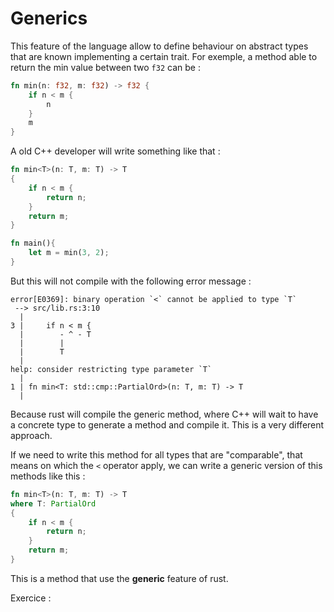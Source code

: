 # Generics

This feature of the language allow to define behaviour on abstract types that are known implementing a certain trait.
For exemple, a method able to return the min value between two `f32` can be :

```rust
fn min(n: f32, m: f32) -> f32 {
    if n < m {
        n
    } 
    m
}
```

A old C++ developer will write something like that : 

```rust
fn min<T>(n: T, m: T) -> T 
{
    if n < m {
        return n;
    }
    return m;
}

fn main(){
    let m = min(3, 2);
}
```

But this will not compile with the following error message : 
```
error[E0369]: binary operation `<` cannot be applied to type `T`
 --> src/lib.rs:3:10
  |
3 |     if n < m {
  |        - ^ - T
  |        |
  |        T
  |
help: consider restricting type parameter `T`
  |
1 | fn min<T: std::cmp::PartialOrd>(n: T, m: T) -> T 
  |  
  ```
Because rust will compile the generic method, where C++ will wait to have a concrete type to generate a method and compile it. This is a very different approach.

If we need to write this method for all types that are "comparable", that means on which the `<` operator apply, we can write a generic version of this methods like this : 

```rust
fn min<T>(n: T, m: T) -> T 
where T: PartialOrd 
{
    if n < m {
        return n;
    }
    return m;
}
```
This is a method that use the **generic** feature of rust.

Exercice : 
